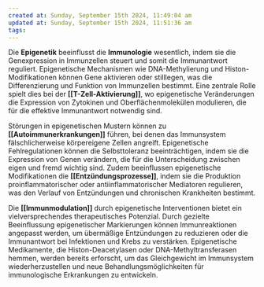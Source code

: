 ```yaml
---
created at: Sunday, September 15th 2024, 11:49:04 am
updated at: Sunday, September 15th 2024, 11:51:36 am
tags: 
---
```

Die **Epigenetik** beeinflusst die **Immunologie** wesentlich, indem sie die Genexpression in Immunzellen steuert und somit die Immunantwort reguliert. Epigenetische Mechanismen wie DNA-Methylierung und Histon-Modifikationen können Gene aktivieren oder stilllegen, was die Differenzierung und Funktion von Immunzellen bestimmt. Eine zentrale Rolle spielt dies bei der **[[T-Zell-Aktivierung]]**, wo epigenetische Veränderungen die Expression von Zytokinen und Oberflächenmolekülen modulieren, die für die effektive Immunantwort notwendig sind.

Störungen in epigenetischen Mustern können zu **[[Autoimmunerkrankungen]]** führen, bei denen das Immunsystem fälschlicherweise körpereigene Zellen angreift. Epigenetische Fehlregulationen können die Selbsttoleranz beeinträchtigen, indem sie die Expression von Genen verändern, die für die Unterscheidung zwischen eigen und fremd wichtig sind. Zudem beeinflussen epigenetische Modifikationen die **[[Entzündungsprozesse]]**, indem sie die Produktion proinflammatorischer oder antiinflammatorischer Mediatoren regulieren, was den Verlauf von Entzündungen und chronischen Krankheiten bestimmt.

Die **[[Immunmodulation]]** durch epigenetische Interventionen bietet ein vielversprechendes therapeutisches Potenzial. Durch gezielte Beeinflussung epigenetischer Markierungen können Immunreaktionen angepasst werden, um übermäßige Entzündungen zu reduzieren oder die Immunantwort bei Infektionen und Krebs zu verstärken. Epigenetische Medikamente, die Histon-Deacetylasen oder DNA-Methyltransferasen hemmen, werden bereits erforscht, um das Gleichgewicht im Immunsystem wiederherzustellen und neue Behandlungsmöglichkeiten für immunologische Erkrankungen zu entwickeln.